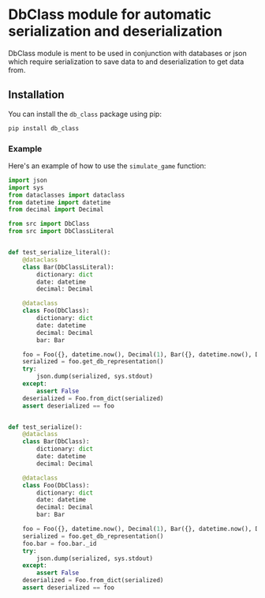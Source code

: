 # DbClass module for automatic serialization and deserialization

DbClass module is ment to be used in conjunction with databases or json which require serialization to save data to and deserialization to get data from.

## Installation

You can install the `db_class` package using pip:

```bash
pip install db_class
```

### Example

Here's an example of how to use the `simulate_game` function:

```python
import json
import sys
from dataclasses import dataclass
from datetime import datetime
from decimal import Decimal

from src import DbClass
from src import DbClassLiteral


def test_serialize_literal():
    @dataclass
    class Bar(DbClassLiteral):
        dictionary: dict
        date: datetime
        decimal: Decimal

    @dataclass
    class Foo(DbClass):
        dictionary: dict
        date: datetime
        decimal: Decimal
        bar: Bar

    foo = Foo({}, datetime.now(), Decimal(1), Bar({}, datetime.now(), Decimal(1)))
    serialized = foo.get_db_representation()
    try:
        json.dump(serialized, sys.stdout)
    except:
        assert False
    deserialized = Foo.from_dict(serialized)
    assert deserialized == foo


def test_serialize():
    @dataclass
    class Bar(DbClass):
        dictionary: dict
        date: datetime
        decimal: Decimal

    @dataclass
    class Foo(DbClass):
        dictionary: dict
        date: datetime
        decimal: Decimal
        bar: Bar

    foo = Foo({}, datetime.now(), Decimal(1), Bar({}, datetime.now(), Decimal(1)))
    serialized = foo.get_db_representation()
    foo.bar = foo.bar._id
    try:
        json.dump(serialized, sys.stdout)
    except:
        assert False
    deserialized = Foo.from_dict(serialized)
    assert deserialized == foo
```

